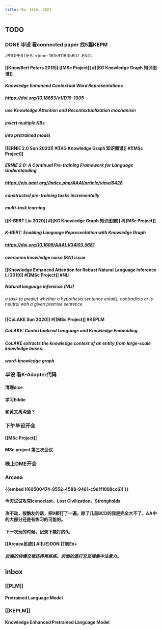 ```yaml
---
title: Mar 16th, 2021
---
```


## TODO
### DONE 毕设 看connected paper 找5篇KEPM
:PROPERTIES:
:done: 1615911835807
:END:
#### [[KnowBert Peters 2019]] [[MSc Project]] #[[KG Knowledge Graph 知识图谱]]
##### Knowledge Enhanced Contextual Word Representations
##### https://doi.org/10.18653/v1/D19-1005
##### use Knowledge Attention and Recontextualization machanism
##### insert multiple KBs
##### into pretrained model
#### [[ERNIE 2.0 Sun 2020]] #[[KG Knowledge Graph 知识图谱]] #[[MSc Project]]
##### ERNIE 2.0: A Continual Pre-training Framework for Language Understanding
##### https://ojs.aaai.org//index.php/AAAI/article/view/6428
##### constructed pre-training tasks incrementally
##### multi-task learning
#### [[K-BERT Liu 2020]] #[[KG Knowledge Graph 知识图谱]] #[[MSc Project]]
##### K-BERT: Enabling Language Representation with Knowledge Graph
##### https://doi.org/10.1609/AAAI.V34I03.5681
##### overcome knowledge noise (KN) issue
#### [[Knowledge Enhanced Attention for Robust Natural Language Inference Li 2019]] #[[MSc Project]] #NLI
##### Natural language inference (NLI)
###### a task to predict whether a hypothesis sentence entails, contradicts or is neutral with a given premise sentence
#### [[CoLAKE Sun 2020]] #[[MSc Project]] #KEPLM
##### CoLAKE: Contextualized Language and Knowledge Embedding
##### CoLAKE extracts the knowledge context of an entity from large-scale knowledge bases.
##### word-knowledge graph
### 毕设 看K-Adapter代码
#### 清理dice
#### 学习Eddie
#### 和黄文禹沟通？
### 下午毕设开会
#### [[MSc Project]]
#### MSc project 第三次会议
####
### 晚上DME开会
### Arcaea
#### {{embed ((60500474-9552-4588-9461-c9d1f1098cc6)) }}
#### 今天试试攻克Iconoclast，Lost Civilization，Strongholds
#### 攻不动，按酷友的话，把9都打了一遍。除了几首BCD的我是完全大不了。AA中的大部分还是有练习的可能的。
#### 下一次玩的时候，记录下能打的9。
#### [[Arcaea足迹]] AI[UE]OON 打到Ex+
##### 后面的快慢交替还得再练练。前面的连打交互得集中注意力。
## inbox
### [[PLM]]
#### Pretrained Language Model
### [[KEPLM]]
#### Knowledge Enhanced Pretrained Language Model
